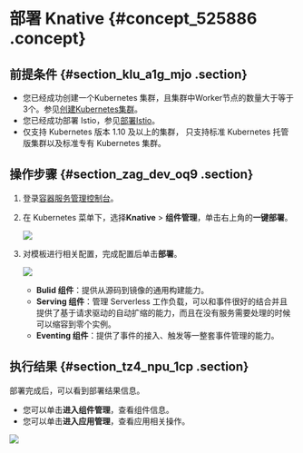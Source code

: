 # 部署 Knative {#concept_525886 .concept}

## 前提条件 {#section_klu_a1g_mjo .section}

-   您已经成功创建一个Kubernetes 集群，且集群中Worker节点的数量大于等于3个。参见[创建Kubernetes集群](intl.zh-CN/用户指南/Kubernetes集群/集群管理/创建Kubernetes集群.md#)。
-   您已经成功部署 Istio，参见[部署Istio](intl.zh-CN/用户指南/Kubernetes集群/Istio管理/部署Istio.md#)。
-   仅支持 Kubernetes 版本 1.10 及以上的集群， 只支持标准 Kubernetes 托管版集群以及标准专有 Kubernetes 集群。

## 操作步骤 {#section_zag_dev_oq9 .section}

1.  登录[容器服务管理控制台](https://cs.console.aliyun.com/)。
2.  在 Kubernetes 菜单下，选择**Knative** \> **组件管理**，单击右上角的**一键部署**。

    ![](http://static-aliyun-doc.oss-cn-hangzhou.aliyuncs.com/assets/img/423002/156024302448852_zh-CN.png)

3.  对模板进行相关配置，完成配置后单击**部署**。

    ![](http://static-aliyun-doc.oss-cn-hangzhou.aliyuncs.com/assets/img/423002/156024302448853_zh-CN.png)

    -   **Bulid 组件**：提供从源码到镜像的通用构建能力。
    -   **Serving 组件**：管理 Serverless 工作负载，可以和事件很好的结合并且提供了基于请求驱动的自动扩缩的能力，而且在没有服务需要处理的时候可以缩容到零个实例。
    -   **Eventing 组件**：提供了事件的接入、触发等一整套事件管理的能力。

## 执行结果 {#section_tz4_npu_1cp .section}

部署完成后，可以看到部署结果信息。

-   您可以单击**进入组件管理**，查看组件信息。
-   您可以单击**进入应用管理**，查看应用相关操作。

![](http://static-aliyun-doc.oss-cn-hangzhou.aliyuncs.com/assets/img/423002/156024302548854_zh-CN.png)

